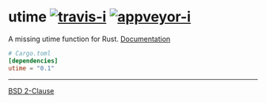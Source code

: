 utime [![travis-i][]][travis-a] [![appveyor-i][]][appveyor-a]
========
A missing utime function for Rust. [Documentation][]

```toml
# Cargo.toml
[dependencies]
utime = "0.1"
```

--------

[BSD 2-Clause](LICENSE.md)

[Documentation]: https://simnalamburt.github.io/utime/
[travis-i]: https://travis-ci.org/simnalamburt/utime.svg?style=flat
[travis-a]: https://travis-ci.org/simnalamburt/utime
[appveyor-i]: https://ci.appveyor.com/api/projects/status/wl66f4br7efxw23a/branch/master?svg=true
[appveyor-a]: https://ci.appveyor.com/project/simnalamburt/utime/branch/master
